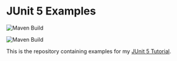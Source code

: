 # JUnit 5 Examples

![Maven Build](https://github.com/hakantaylan/github-deneme/workflows/Maven%20Build/badge.svg)

![Maven Build](https://github.com/hakantaylan/github-deneme/actions/workflows/maven-publish.yml/badge.svg)

This is the repository containing examples for my [JUnit 5 Tutorial](http://www.arhohuttunen.com/junit-5-tutorial/).
